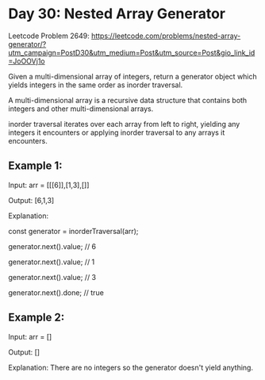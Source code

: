# Day 30: Nested Array Generator

Leetcode Problem 2649: https://leetcode.com/problems/nested-array-generator/?utm_campaign=PostD30&utm_medium=Post&utm_source=Post&gio_link_id=JoOOVj1o

Given a multi-dimensional array of integers, return a generator object which yields integers in the same order as inorder traversal.

A multi-dimensional array is a recursive data structure that contains both integers and other multi-dimensional arrays.

inorder traversal iterates over each array from left to right, yielding any integers it encounters or applying inorder traversal to any arrays it encounters.

 

## Example 1:

Input: arr = [[[6]],[1,3],[]]

Output: [6,1,3]

Explanation:

const generator = inorderTraversal(arr);

generator.next().value; // 6

generator.next().value; // 1

generator.next().value; // 3

generator.next().done; // true

## Example 2:

Input: arr = []

Output: []

Explanation: There are no integers so the generator doesn't yield anything.